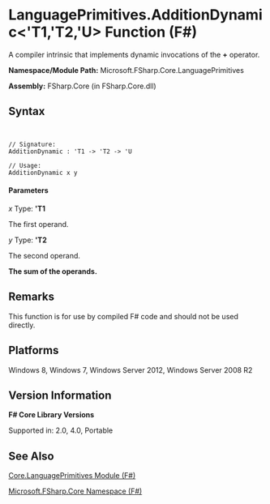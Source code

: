 # LanguagePrimitives.AdditionDynamic<'T1,'T2,'U> Function (F#)

A compiler intrinsic that implements dynamic invocations of the **+** operator.

**Namespace/Module Path:** Microsoft.FSharp.Core.LanguagePrimitives

**Assembly:** FSharp.Core (in FSharp.Core.dll)


## Syntax


```


// Signature:
AdditionDynamic : 'T1 -> 'T2 -> 'U

// Usage:
AdditionDynamic x y

```



#### Parameters
*x*
Type: **'T1**


The first operand.


*y*
Type: **'T2**


The second operand.



**The sum of the operands.**
## Remarks
This function is for use by compiled F# code and should not be used directly.


## Platforms
Windows 8, Windows 7, Windows Server 2012, Windows Server 2008 R2


## Version Information
**F# Core Library Versions**

Supported in: 2.0, 4.0, Portable




## See Also
[Core.LanguagePrimitives Module &#40;F&#35;&#41;](Core.LanguagePrimitives+Module+%28FSharp%29.md)

[Microsoft.FSharp.Core Namespace &#40;F&#35;&#41;](Microsoft.FSharp.Core+Namespace+%28FSharp%29.md)

